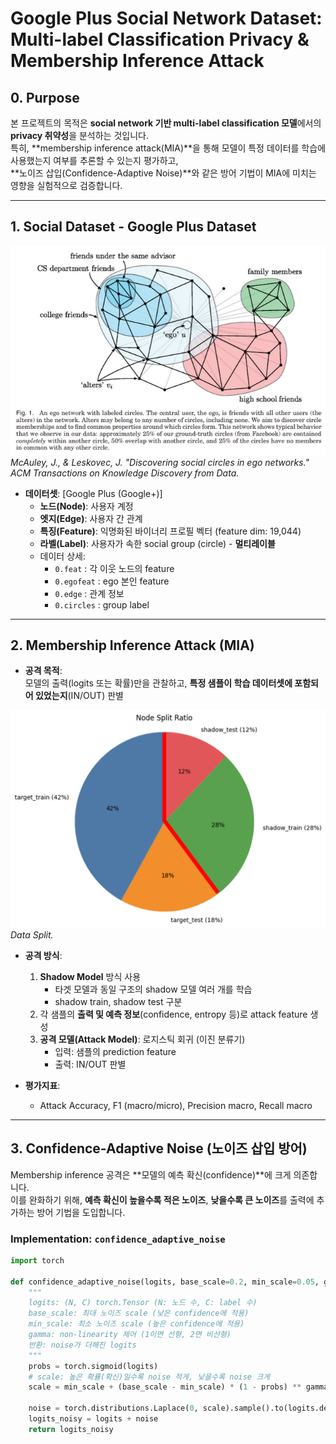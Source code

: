 # Google Plus Social Network Dataset: Multi-label Classification Privacy & Membership Inference Attack

## 0. Purpose

본 프로젝트의 목적은 **social network 기반 multi-label classification 모델**에서의 **privacy 취약성**을 분석하는 것입니다.  
특히, **membership inference attack(MIA)**을 통해 모델이 특정 데이터를 학습에 사용했는지 여부를 추론할 수 있는지 평가하고,  
**노이즈 삽입(Confidence-Adaptive Noise)**와 같은 방어 기법이 MIA에 미치는 영향을 실험적으로 검증합니다.

---

## 1. Social Dataset - Google Plus Dataset

![Desktop View](./img/Fig1.png)_McAuley, J., & Leskovec, J. "Discovering social circles in ego networks." ACM Transactions on Knowledge Discovery from Data._


- **데이터셋**: [Google Plus (Google+)]  
  - **노드(Node)**: 사용자 계정  
  - **엣지(Edge)**: 사용자 간 관계  
  - **특징(Feature)**: 익명화된 바이너리 프로필 벡터 (feature dim: 19,044)  
  - **라벨(Label)**: 사용자가 속한 social group (circle) - **멀티레이블**  
  - 데이터 상세:  
    - `0.feat` : 각 이웃 노드의 feature  
    - `0.egofeat` : ego 본인 feature  
    - `0.edge` : 관계 정보  
    - `0.circles` : group label

---

## 2. Membership Inference Attack (MIA)

- **공격 목적**:  
  모델의 출력(logits 또는 확률)만을 관찰하고, **특정 샘플이 학습 데이터셋에 포함되어 있었는지**(IN/OUT) 판별

![Desktop View](./img/Fig2.png)_Data Split._

- **공격 방식**:  
  1. **Shadow Model** 방식 사용  
      - 타겟 모델과 동일 구조의 shadow 모델 여러 개를 학습  
      - shadow train, shadow test 구분  
  2. 각 샘플의 **출력 및 예측 정보**(confidence, entropy 등)로 attack feature 생성  
  3. **공격 모델(Attack Model)**: 로지스틱 회귀 (이진 분류기)  
      - 입력: 샘플의 prediction feature  
      - 출력: IN/OUT 판별

- **평가지표**:  
  - Attack Accuracy, F1 (macro/micro), Precision macro, Recall macro

---

## 3. Confidence-Adaptive Noise (노이즈 삽입 방어)

Membership inference 공격은 **모델의 예측 확신(confidence)**에 크게 의존합니다.  
이를 완화하기 위해, **예측 확신이 높을수록 적은 노이즈**, **낮을수록 큰 노이즈**를 출력에 추가하는 방어 기법을 도입합니다.

### Implementation: `confidence_adaptive_noise`

```python
import torch

def confidence_adaptive_noise(logits, base_scale=0.2, min_scale=0.05, gamma=1.0):
    """
    logits: (N, C) torch.Tensor (N: 노드 수, C: label 수)
    base_scale: 최대 노이즈 scale (낮은 confidence에 적용)
    min_scale: 최소 노이즈 scale (높은 confidence에 적용)
    gamma: non-linearity 제어 (1이면 선형, 2면 비선형)
    반환: noise가 더해진 logits
    """
    probs = torch.sigmoid(logits)
    # scale: 높은 확률(확신)일수록 noise 적게, 낮을수록 noise 크게
    scale = min_scale + (base_scale - min_scale) * (1 - probs) ** gamma  # (N, C)

    noise = torch.distributions.Laplace(0, scale).sample().to(logits.device)
    logits_noisy = logits + noise
    return logits_noisy